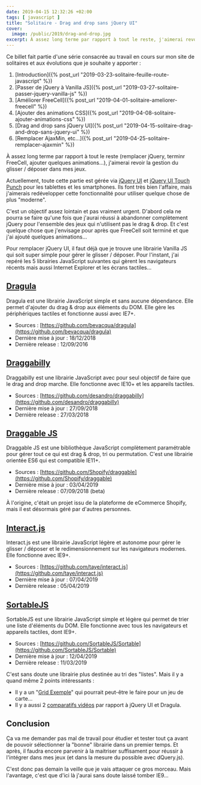 ```yaml
---
date: 2019-04-15 12:32:26 +02:00
tags: [ javascript ]
title: "Solitaire - Drag and drop sans jQuery UI"
cover:
  image: /public/2019/drag-and-drop.jpg
excerpt: À assez long terme par rapport à tout le reste, j'aimerai revoir la gestion du glisser / déposer dans mes jeux. Mais comme il y a du choix, c'est pas facile de se lancer...
---
```


<div class="encart" markdown="1">

Ce billet fait partie d'une série consacrée au travail en cours sur mon site de
solitaires et aux évolutions que je souhaite y apporter :

1. [Introduction]({% post_url "2019-03-23-solitaire-feuille-route-javascript" %})
2. [Passer de jQuery à Vanilla JS]({% post_url "2019-03-27-solitaire-passer-jquery-vanilla-js" %})
3. [Améliorer FreeCell]({% post_url "2019-04-01-solitaire-ameliorer-freecell" %})
4. [Ajouter des animations CSS]({% post_url "2019-04-08-solitaire-ajouter-animations-css" %})
5. [Drag and drop sans jQuery UI]({% post_url "2019-04-15-solitaire-drag-and-drop-sans-jquery-ui" %})
6. [Remplacer AjaxMin, etc...]({% post_url "2019-04-25-solitaire-remplacer-ajaxmin" %})

</div>

À assez long terme par rapport à tout le reste (remplacer jQuery, terminr
FreeCell, ajouter quelques animations...), j'aimerai revoir la gestion du
glisser / déposer dans mes jeux.

Actuellement, toute cette partie est gérée via
[jQuery UI](https://jqueryui.com/) et
[jQuery UI Touch Punch](http://touchpunch.furf.com/) pour les tablettes et les
smartphones. Ils font très bien l'affaire, mais j'aimerais redévelopper cette
fonctionnalité pour utiliser quelque chose de plus "moderne".

C'est un objectif assez lointain et pas vraiment urgent. D'abord cela ne pourra
se faire qu'une fois que j'aurai réussi à abandonner complètement jQuery pour
l'ensemble des jeux qui n'utilisent pas le drag & drop. Et c'est quelque chose
que j'envisage pour après que FreeCell soit terminé et que j'ai ajouté quelques
animations...

Pour remplacer jQuery UI, il faut déjà que je trouve une librairie Vanilla JS
qui soit super simple pour gérer le glisser / déposer. Pour l'instant, j'ai
repéré les 5 librairies JavaScript suivantes qui gèrent les navigateurs récents
mais aussi Internet Explorer et les écrans tactiles...


## [Dragula](https://bevacqua.github.io/dragula/)

Dragula est une librairie JavaScript simple et sans aucune dépendance. Elle
permet d'ajouter du drag & drop  aux éléments du DOM. Elle gère les
périphériques tactiles et fonctionne aussi avec IE7+.

* Sources : [https://github.com/bevacqua/dragula](https://github.com/bevacqua/dragula)
* Dernière mise à jour : 18/12/2018
* Dernière release : 12/09/2016


## [Draggabilly](https://draggabilly.desandro.com/)

Draggabilly est une librairie JavaScript avec pour seul objectif de faire que
le drag and drop marche. Elle fonctionne avec IE10+ et les appareils tactiles.

* Sources : [https://github.com/desandro/draggabilly](https://github.com/desandro/draggabilly)
* Dernière mise à jour : 27/09/2018
* Dernière release : 27/03/2018


## [Draggable JS](https://shopify.github.io/draggable/)

Draggable JS est une bibliothèque JavaScript complètement paramétrable pour
gérer tout ce qui est drag & drop, tri ou permutation. C'est une librairie
orientée ES6 qui est compatible IE11+.

* Sources : [https://github.com/Shopify/draggable](https://github.com/Shopify/draggable)
* Dernière mise à jour : 03/04/2019
* Dernière release : 07/09/2018 (beta)

À l'origine, c'était un projet issu de la plateforme de eCommerce Shopify, mais
il est désormais géré par d'autres personnes.


## [Interact.js](http://interactjs.io/)

Interact.js est une librairie JavaScript légère et autonome pour gérer le
glisser / déposer et le redimensionnement sur les navigateurs modernes. Elle
fonctionne avec IE9+.

* Sources : [https://github.com/taye/interact.js](https://github.com/taye/interact.js)
* Dernière mise à jour : 07/04/2019
* Dernière release : 05/04/2019


## [SortableJS](https://sortablejs.github.io/Sortable/)

SortableJS est une librairie JavaScript simple et légère qui permet de trier une
liste d'éléments du DOM. Elle fonctionne avec tous les navigateurs et appareils
tactiles, dont IE9+.

* Sources : [https://github.com/SortableJS/Sortable](https://github.com/SortableJS/Sortable)
* Dernière mise à jour : 12/04/2019
* Dernière release : 11/03/2019

C'est sans doute une librairie plus destinée au tri des "listes". Mais il y a
quand même 2 points intéressants :

* Il y a un "[Grid Exemple](https://sortablejs.github.io/Sortable/#grid)" qui
  pourrait peut-être le faire pour un jeu de carte...
* Il y a aussi 2
  [comparatifs vidéos](https://sortablejs.github.io/Sortable/#comparisons) par
  rapport à jQuery UI et Dragula.


## Conclusion

Ça va me demander pas mal de travail pour étudier et tester tout ça avant de
pouvoir sélectionner la "bonne" librairie dans un premier temps. Et après, il
faudra encore parvenir à la maitriser suffisament pour réussir à l'intégrer dans
mes jeux (et dans la mesure du possible avec dQuery.js).

C'est donc pas demain la veille que je vais attaquer ce gros morceau. Mais
l'avantage, c'est que d'ici là j'aurai sans doute laissé tomber IE9...
